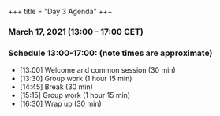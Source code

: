 +++
title = "Day 3 Agenda"
+++


### March 17, 2021 (13:00 - 17:00 CET)


### Schedule 13:00-17:00: (note times are approximate)

- [13:00] Welcome and common session (30 min)
- [13:30] Group work (1 hour 15 min)
- [14:45] Break (30 min)
- [15:15] Group work (1 hour 15 min)
- [16:30] Wrap up (30 min)
 


